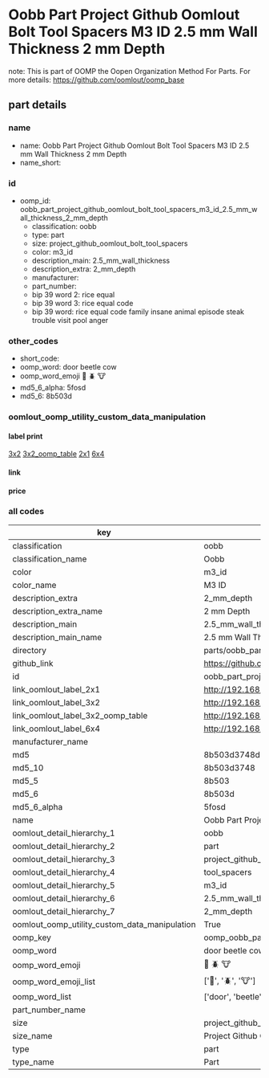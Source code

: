 # Oobb Part Project Github Oomlout Bolt Tool Spacers M3 ID 2.5 mm Wall Thickness 2 mm Depth  

note: This is part of OOMP the Oopen Organization Method For Parts. For more details: https://github.com/oomlout/oomp_base

##  part details
  







### name
* name: Oobb Part Project Github Oomlout Bolt Tool Spacers M3 ID 2.5 mm Wall Thickness 2 mm Depth
* name_short: 
### id
* oomp_id: oobb_part_project_github_oomlout_bolt_tool_spacers_m3_id_2.5_mm_wall_thickness_2_mm_depth
  * classification: oobb
  * type: part
  * size: project_github_oomlout_bolt_tool_spacers
  * color: m3_id
  * description_main: 2.5_mm_wall_thickness
  * description_extra: 2_mm_depth
  * manufacturer: 
  * part_number: 
  * bip 39 word 2: rice equal
  * bip 39 word 3: rice equal code
  * bip 39 word: rice equal code family insane animal episode steak trouble visit pool anger

### other_codes
* short_code: 
* oomp_word: door beetle cow
* oomp_word_emoji :door: :beetle: :cow:
* md5_6_alpha: 5fosd
* md5_6: 8b503d






### oomlout_oomp_utility_custom_data_manipulation
#### label print
[3x2](http://192.168.1.245:1112/?label=oomp%205fosd)
[3x2_oomp_table](http://192.168.1.108:1112/?label=oomp%205fosd)
[2x1](http://192.168.1.242:1112/?label=oomp%205fosd)
[6x4](http://192.168.1.55:1112/?label=oomp%205fosd)    

#### link

                              

#### price







### all codes 
| key | value |  
| --- | --- |  
| classification | oobb |  
| classification_name | Oobb |  
| color | m3_id |  
| color_name | M3 ID |  
| description_extra | 2_mm_depth |  
| description_extra_name | 2 mm Depth |  
| description_main | 2.5_mm_wall_thickness |  
| description_main_name | 2.5 mm Wall Thickness |  
| directory | parts/oobb_part_project_github_oomlout_bolt_tool_spacers_m3_id_2.5_mm_wall_thickness_2_mm_depth |  
| github_link | https://github.com/oomlout/oomlout_oomp_part_src/tree/main/parts/oobb_part_project_github_oomlout_bolt_tool_spacers_m3_id_2.5_mm_wall_thickness_2_mm_depth |  
| id | oobb_part_project_github_oomlout_bolt_tool_spacers_m3_id_2.5_mm_wall_thickness_2_mm_depth |  
| link_oomlout_label_2x1 | http://192.168.1.242:1112/?label=oomp%205fosd |  
| link_oomlout_label_3x2 | http://192.168.1.245:1112/?label=oomp%205fosd |  
| link_oomlout_label_3x2_oomp_table | http://192.168.1.108:1112/?label=oomp%205fosd |  
| link_oomlout_label_6x4 | http://192.168.1.55:1112/?label=oomp%205fosd |  
| manufacturer_name |  |  
| md5 | 8b503d3748d5097c243a75285a1305c9 |  
| md5_10 | 8b503d3748 |  
| md5_5 | 8b503 |  
| md5_6 | 8b503d |  
| md5_6_alpha | 5fosd |  
| name | Oobb Part Project Github Oomlout Bolt Tool Spacers M3 ID 2.5 mm Wall Thickness 2 mm Depth |  
| oomlout_detail_hierarchy_1 | oobb |  
| oomlout_detail_hierarchy_2 | part |  
| oomlout_detail_hierarchy_3 | project_github_bolt |  
| oomlout_detail_hierarchy_4 | tool_spacers |  
| oomlout_detail_hierarchy_5 | m3_id |  
| oomlout_detail_hierarchy_6 | 2.5_mm_wall_thickness |  
| oomlout_detail_hierarchy_7 | 2_mm_depth |  
| oomlout_oomp_utility_custom_data_manipulation | True |  
| oomp_key | oomp_oobb_part_project_github_oomlout_bolt_tool_spacers_m3_id_2.5_mm_wall_thickness_2_mm_depth |  
| oomp_word | door beetle cow |  
| oomp_word_emoji | :door: :beetle: :cow: |  
| oomp_word_emoji_list | [':door:', ':beetle:', ':cow:'] |  
| oomp_word_list | ['door', 'beetle', 'cow'] |  
| part_number_name |  |  
| size | project_github_oomlout_bolt_tool_spacers |  
| size_name | Project Github Oomlout Bolt Tool Spacers |  
| type | part |  
| type_name | Part |  
